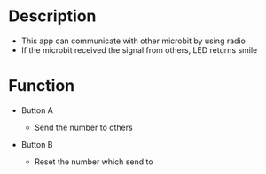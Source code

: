 # Description

- This app can communicate with other microbit by using radio
- If the microbit received the signal from others, LED returns smile


# Function

- Button A
    - Send the number to others

- Button B
    - Reset the number which send to